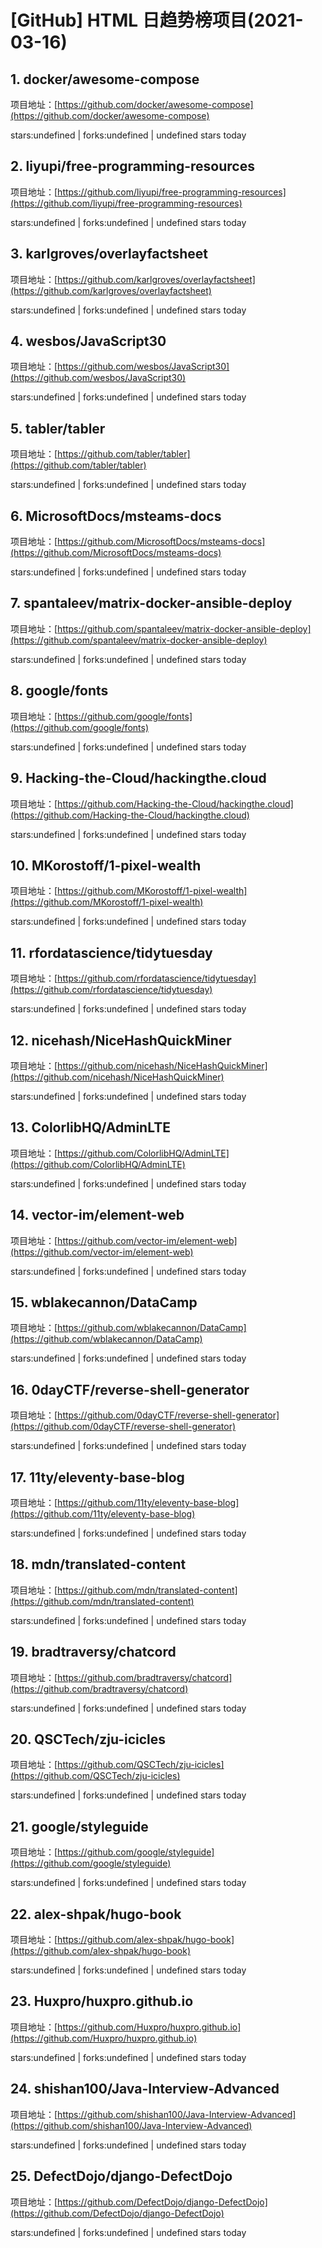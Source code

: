 # [GitHub] HTML 日趋势榜项目(2021-03-16)

## 1. docker/awesome-compose 

项目地址：[https://github.com/docker/awesome-compose](https://github.com/docker/awesome-compose)

stars:undefined | forks:undefined | undefined stars today 



## 2. liyupi/free-programming-resources 

项目地址：[https://github.com/liyupi/free-programming-resources](https://github.com/liyupi/free-programming-resources)

stars:undefined | forks:undefined | undefined stars today 



## 3. karlgroves/overlayfactsheet 

项目地址：[https://github.com/karlgroves/overlayfactsheet](https://github.com/karlgroves/overlayfactsheet)

stars:undefined | forks:undefined | undefined stars today 



## 4. wesbos/JavaScript30 

项目地址：[https://github.com/wesbos/JavaScript30](https://github.com/wesbos/JavaScript30)

stars:undefined | forks:undefined | undefined stars today 



## 5. tabler/tabler 

项目地址：[https://github.com/tabler/tabler](https://github.com/tabler/tabler)

stars:undefined | forks:undefined | undefined stars today 



## 6. MicrosoftDocs/msteams-docs 

项目地址：[https://github.com/MicrosoftDocs/msteams-docs](https://github.com/MicrosoftDocs/msteams-docs)

stars:undefined | forks:undefined | undefined stars today 



## 7. spantaleev/matrix-docker-ansible-deploy 

项目地址：[https://github.com/spantaleev/matrix-docker-ansible-deploy](https://github.com/spantaleev/matrix-docker-ansible-deploy)

stars:undefined | forks:undefined | undefined stars today 



## 8. google/fonts 

项目地址：[https://github.com/google/fonts](https://github.com/google/fonts)

stars:undefined | forks:undefined | undefined stars today 



## 9. Hacking-the-Cloud/hackingthe.cloud 

项目地址：[https://github.com/Hacking-the-Cloud/hackingthe.cloud](https://github.com/Hacking-the-Cloud/hackingthe.cloud)

stars:undefined | forks:undefined | undefined stars today 



## 10. MKorostoff/1-pixel-wealth 

项目地址：[https://github.com/MKorostoff/1-pixel-wealth](https://github.com/MKorostoff/1-pixel-wealth)

stars:undefined | forks:undefined | undefined stars today 



## 11. rfordatascience/tidytuesday 

项目地址：[https://github.com/rfordatascience/tidytuesday](https://github.com/rfordatascience/tidytuesday)

stars:undefined | forks:undefined | undefined stars today 



## 12. nicehash/NiceHashQuickMiner 

项目地址：[https://github.com/nicehash/NiceHashQuickMiner](https://github.com/nicehash/NiceHashQuickMiner)

stars:undefined | forks:undefined | undefined stars today 



## 13. ColorlibHQ/AdminLTE 

项目地址：[https://github.com/ColorlibHQ/AdminLTE](https://github.com/ColorlibHQ/AdminLTE)

stars:undefined | forks:undefined | undefined stars today 



## 14. vector-im/element-web 

项目地址：[https://github.com/vector-im/element-web](https://github.com/vector-im/element-web)

stars:undefined | forks:undefined | undefined stars today 



## 15. wblakecannon/DataCamp 

项目地址：[https://github.com/wblakecannon/DataCamp](https://github.com/wblakecannon/DataCamp)

stars:undefined | forks:undefined | undefined stars today 



## 16. 0dayCTF/reverse-shell-generator 

项目地址：[https://github.com/0dayCTF/reverse-shell-generator](https://github.com/0dayCTF/reverse-shell-generator)

stars:undefined | forks:undefined | undefined stars today 



## 17. 11ty/eleventy-base-blog 

项目地址：[https://github.com/11ty/eleventy-base-blog](https://github.com/11ty/eleventy-base-blog)

stars:undefined | forks:undefined | undefined stars today 



## 18. mdn/translated-content 

项目地址：[https://github.com/mdn/translated-content](https://github.com/mdn/translated-content)

stars:undefined | forks:undefined | undefined stars today 



## 19. bradtraversy/chatcord 

项目地址：[https://github.com/bradtraversy/chatcord](https://github.com/bradtraversy/chatcord)

stars:undefined | forks:undefined | undefined stars today 



## 20. QSCTech/zju-icicles 

项目地址：[https://github.com/QSCTech/zju-icicles](https://github.com/QSCTech/zju-icicles)

stars:undefined | forks:undefined | undefined stars today 



## 21. google/styleguide 

项目地址：[https://github.com/google/styleguide](https://github.com/google/styleguide)

stars:undefined | forks:undefined | undefined stars today 



## 22. alex-shpak/hugo-book 

项目地址：[https://github.com/alex-shpak/hugo-book](https://github.com/alex-shpak/hugo-book)

stars:undefined | forks:undefined | undefined stars today 



## 23. Huxpro/huxpro.github.io 

项目地址：[https://github.com/Huxpro/huxpro.github.io](https://github.com/Huxpro/huxpro.github.io)

stars:undefined | forks:undefined | undefined stars today 



## 24. shishan100/Java-Interview-Advanced 

项目地址：[https://github.com/shishan100/Java-Interview-Advanced](https://github.com/shishan100/Java-Interview-Advanced)

stars:undefined | forks:undefined | undefined stars today 



## 25. DefectDojo/django-DefectDojo 

项目地址：[https://github.com/DefectDojo/django-DefectDojo](https://github.com/DefectDojo/django-DefectDojo)

stars:undefined | forks:undefined | undefined stars today 



